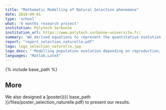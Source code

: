 ```yaml
---
title: "Mathematic Modelling of Natural Selection phenomena"
date: 2018-09-01
type: 'school'
what: '6 months research project'
institution: Polytech Sorbonne
institution_url: https://www.polytech.sorbonne-universite.fr/
summary: 'We derived equations to represent the quantitative evolution of several populations in a context of competition, reproduction and mutation. We deduced some interesting thresholds mechanisms about the domination of a population depending on the advantage brought by a mutation.'
report: "report_selection_naturelle.pdf"
logo: logo_selection_naturelle.jpg
logo_desc: "'Modelling population evolution depending on reproduction, death and mutations.'"
languages: "Matlab,LateX"
---
```

{% include base_path %}
## More
We also designed a [poster]({{ base_path }}/files/poster_selection_naturelle.pdf) to present our results.

